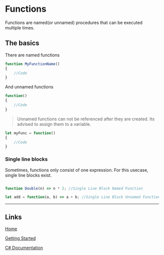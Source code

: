 # Functions

Functions are named(or unnamed) procedures that can be executed multiple times.

## The basics

There are named functions
```js
function MyFunctionName()
{
	//Code
}
```

And unnamed functions
```js
function()
{
	//Code
}
```
> Unnamed functions can not be referenced after they are created. Its advised to assign them to a variable.

```js
let myFunc = function()
{
	//Code
}
```

### Single line blocks

Sometimes, functions only consist of one expression. For this usecase, single line blocks exist.

```js

function Double(n) => n * 2; //Single Line Block Named Function

let add = function(a, b) => a + b; //Single Line Block Unnamed Function

```

___

## Links

[Home](https://bytechkr.github.io/BadScript2/)

[Getting Started](https://bytechkr.github.io/BadScript2/GettingStarted.html)

[C# Documentation](https://bytechkr.github.io/BadScript2/reference/index.html)
